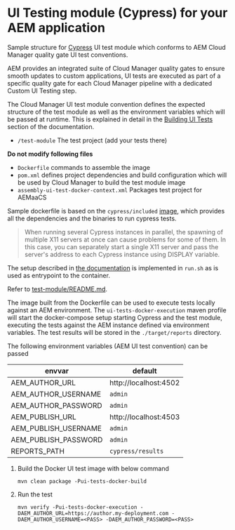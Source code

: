 UI Testing module (Cypress) for your AEM application
===

Sample structure for [Cypress](https://www.cypress.io) UI test module which conforms to
AEM Cloud Manager quality gate UI test conventions.


AEM provides an integrated suite of Cloud Manager quality gates to ensure smooth updates to custom applications,
UI tests are executed as part of a specific quality gate for each Cloud Manager pipeline with a dedicated Custom UI Testing step.

The Cloud Manager UI test module convention defines the expected structure of the test module as well as the environment
variables which will be passed at runtime. This is explained in detail in the [Building UI Tests](https://experienceleague.adobe.com/docs/experience-manager-cloud-service/content/implementing/using-cloud-manager/test-results/functional-testing/ui-testing.html?lang=en#building-ui-tests)
section of the documentation.


- `/test-module` The test project (add your tests there)

**Do not modify following files**
- `Dockerfile` commands to assemble the image
- `pom.xml` defines project dependencies and build configuration which will be used by Cloud Manager to build the test module image
- `assembly-ui-test-docker-context.xml` Packages test project for AEMaaCS


Sample dockerfile is based on the `cypress/included` [image](https://hub.docker.com/r/cypress/included), which provides all the dependencies and the binaries
to run cypress tests.


>When running several Cypress instances in parallel, the spawning of multiple X11 servers at once can cause problems for some of them. In this case, you can separately start a single X11 server and pass the server's address to each Cypress instance using DISPLAY variable.

The setup described in [the documentation](https://docs.cypress.io/guides/continuous-integration/introduction#In-Docker) 
is implemented in `run.sh` as is used as entrypoint to the container.



Refer to [test-module/README.md](test-module/README.md).


The image built from the Dockerfile can be used to execute tests locally against an AEM environment. The `ui-tests-docker-execution`
maven profile will start the docker-compose setup starting Cypress and the test module, executing the tests against
the AEM instance defined via environment variables. The test results will be stored in the `./target/reports` directory.

The following environment variables (AEM UI test convention) can be passed

| envvar | default |
| --- | --- |
| AEM_AUTHOR_URL | http://localhost:4502 |
| AEM_AUTHOR_USERNAME | `admin` |
| AEM_AUTHOR_PASSWORD | `admin` |
| AEM_PUBLISH_URL | http://localhost:4503 |
| AEM_PUBLISH_USERNAME | `admin` |
| AEM_PUBLISH_PASSWORD | `admin` |
| REPORTS_PATH | `cypress/results` |

1. Build the Docker UI test image with below command
   ```
   mvn clean package -Pui-tests-docker-build
   ```
2. Run the test
   ```
   mvn verify -Pui-tests-docker-execution -DAEM_AUTHOR_URL=https://author.my-deployment.com -DAEM_AUTHOR_USERNAME=<PASS> -DAEM_AUTHOR_PASSWORD=<PASS>
   ```
